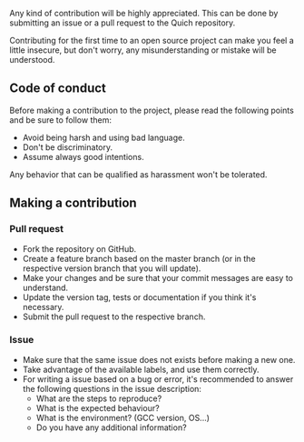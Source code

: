 Any kind of contribution will be highly appreciated. This can be done by submitting an issue or a pull request to the Quich repository.

Contributing for the first time to an open source project can make you feel a little insecure, but don't worry, any misunderstanding or mistake will be understood.

## Code of conduct

Before making a contribution to the project, please read the following points and be sure to follow them:

* Avoid being harsh and using bad language.
* Don't be discriminatory.
* Assume always good intentions.

Any behavior that can be qualified as harassment won't be tolerated.

## Making a contribution

### Pull request

* Fork the repository on GitHub.
* Create a feature branch based on the master branch (or in the respective version branch that you will update).
* Make your changes and be sure that your commit messages are easy to understand.
* Update the version tag, tests or documentation if you think it's necessary.
* Submit the pull request to the respective branch.

### Issue

* Make sure that the same issue does not exists before making a new one.
* Take advantage of the available labels, and use them correctly.
* For writing a issue based on a bug or error, it's recommended to answer the following questions in the issue description:
    * What are the steps to reproduce?
    * What is the expected behaviour?
    * What is the environment? (GCC version, OS...)
    * Do you have any additional information?
